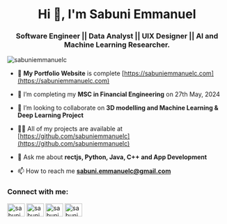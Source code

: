 <h1 align="center">Hi 👋, I'm Sabuni Emmanuel</h1>
<h3 align="center">Software Engineer || Data Analyst || UIX Designer || AI and Machine Learning Researcher.</h3>

<p align="left"> <img src="https://komarev.com/ghpvc/?username=sabuniemmanuelc&label=Profile%20views&color=0e75b6&style=flat" alt="sabuniemmanuelc" /> </p>



- 🔭 **My Portfolio Website** is complete [https://sabuniemmanuelc.com](https://sabuniemmanuelc.com)

- 🌱 I’m completing my **MSC in Financial Engineering** on 27th May, 2024

- 👯 I’m looking to collaborate on **3D modelling and Machine Learning & Deep Learning Project**

- 👨‍💻 All of my projects are available at [https://github.com/sabuniemmanuelc](https://github.com/sabuniemmanuelc)

- 💬 Ask me about **rectjs, Python, Java, C++ and App Development**

- 📫 How to reach me **sabuni.emmanuelc@gmail.com**

<h3 align="left">Connect with me:</h3>
<p align="left">
<a href="https://twitter.com/sabuniemmanuelc" target="blank"><img align="center" src="https://raw.githubusercontent.com/rahuldkjain/github-profile-readme-generator/master/src/images/icons/Social/twitter.svg" alt="sabuniemmanuelc" height="30" width="40" /></a>
<a href="https://linkedin.com/in/sabuniemmanuelc" target="blank"><img align="center" src="https://raw.githubusercontent.com/rahuldkjain/github-profile-readme-generator/master/src/images/icons/Social/linked-in-alt.svg" alt="sabuniemmanuelc" height="30" width="40" /></a>
<a href="https://stackoverflow.com/users/sabuniemmanuelc" target="blank"><img align="center" src="https://raw.githubusercontent.com/rahuldkjain/github-profile-readme-generator/master/src/images/icons/Social/stack-overflow.svg" alt="sabuniemmanuelc" height="30" width="40" /></a>
<a href="https://instagram.com/sabuniemmanuelc" target="blank"><img align="center" src="https://raw.githubusercontent.com/rahuldkjain/github-profile-readme-generator/master/src/images/icons/Social/instagram.svg" alt="sabuniemmanuelc" height="30" width="40" /></a>
</p>



